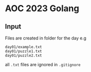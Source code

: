 # AOC 2023 Golang

## Input

Files are created in folder for the day e.g

```
day01/example.txt
day01/puzzle1.txt
day01/puzzle2.txt
```

all `.txt` files are ignored in `.gitignore`
